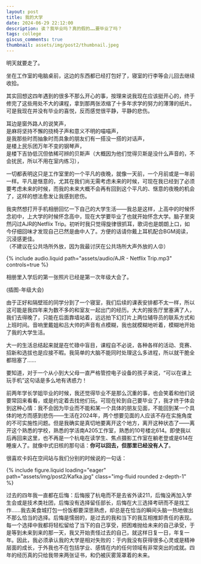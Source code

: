 ```yaml
---
layout: post
title: 我的大学
date: 2024-06-29 22:12:00
description: 诶？我毕业吗？真的假的……要毕业了吗？
tags: college
giscus_comments: true
thumbnail: assets/img/post2/thumbnail.jpeg
---
```


明天就要走了。

坐在工作室的电脑桌前，这边的东西都已经打包好了，寝室的行李等会儿回去继续收拾。

其实回想这四年遇到的很多不那么开心的事，按理来说我现在应该挺开心的，终于修完了这些用处不大的课程，拿到那两张浓缩了十多年求学的努力的薄薄的纸片。可是我现在并没有毕业的喜悦，反而感觉很平静，平静的悲伤。

耳边是窗外路人的说笑声，<br>
是麻将坚持不懈的挠椅子声和意义不明的喵喵声，<br>
是我那些时而抽象时而具象的朋友们有一搭没一搭的对话声，<br>
是楼上民乐团万年不变的钢琴声，<br>
是楼下吉协低沉但依稀可辨的贝斯声（大概因为他们觉得贝斯是没什么声音的，不会扰民，所以不用在室内练习），

一切都表明这只是工作室里的一个平凡的夜晚，就像一天前，一个月前或是一年前一样。平凡是惬意的，尤其在我们尚无需考虑未来的时候，可现在我已经到了必须要考虑未来的时候，而我的未来大概不会再有回到这个平凡的、惬意的夜晚的机会了，这样的想法愈发让我感到悲伤。

我突然想打开手机相册回忆一下自己的大学生活——我总是这样，上高中的时候怀念初中，上大学的时候怀念高中，现在大学要毕业了也就开始怀念大学。脑子里突然闪过AJR的Netflix Trip。初听时我只觉得旋律很抓耳，歌词也是朗朗上口，如今仔细回味才发现自己已然是曲中人了。方便的话请你戴上耳机配合BGM阅读，沉浸感更佳。<br>
（不建议在公共场所外放，因为我最讨厌在公共场所大声外放的人😡️）

<div class="row mt-3">
    <div class="col-sm mt-3 mt-md-0">
        {% include audio.liquid path="assets/audio/AJR - Netflix Trip.mp3" controls=true %}
    </div>
</div>

相册里入学后的第一张照片已经是第一次年级大会了。

(插图-年级大会)

由于正好和隔壁班的同学分到了一个寝室，我们后续的课表安排都不太一样，所以这可能是我四年来为数不多的和室友一起出门的经历。大大的报告厅里塞满了人，我们去得晚了，只能在后面靠墙站着，远远拍下幻灯片上两位辅导员的联系方式和上班时间。音响里戴姐和吕大帅的声音有点模糊，我也就模糊地听着，模糊地开始了我的大学生活。

大一的生活总结起来就是在忙碌中盲目，课程自不必说，各种各样的活动、竞赛、招新和选拔也是应接不暇。我简单的大脑不能同时处理这么多进程，所以就干脆全都阻塞了……

要知道，对于一个从小到大父母一直严格管控电子设备的孩子来说，“可以在课上玩手机”这句话是多么地有诱惑力！














前两年学长学姐毕业的时候，我还觉得毕业不是那么沉重的事，也会笑着和他们说要常回来看看，或是约定着去找他们玩。可现在轮到自己要毕业了，我才终于体会到这种心情：我不会因为毕业而不能和某一个具体的朋友见面，不能回到某一个具体的地方而感到悲伤——生活在2024年，两个想要见面的人应该不存在实施角度的不可实施性问题。但是我确实是真切地要离开这个地方，离开这种状态了——离开这个熟悉的学校，熟悉的学活南A205工作室，熟悉的10号楼北614。即使我以后再回来这里，也不再是一个杭电在读学生、焦点摄影工作室在躺老登或是614在睡废人了。就像中式旧核的那句话：**你可以回去，但那里已经没有人了**。

很喜欢卡妈在空间站与我们分别的时候说的一句话：

<div class="row mt-3">
    <div class="col-sm mt-3 mt-md-0">
        {% include figure.liquid loading="eager" path="assets/img/post2/Kafka.jpg" class="img-fluid rounded z-depth-1" %}
    </div>
</div>

过去的四年我一直都在后悔：后悔报了杭电而不是去省外读211，后悔没再加入学生会或是技术类社团，后悔没有选择留任部长，后悔在大三选择考研而不是找工作……我去美食城打包一份饭都要深思熟虑，却总是在恰当的瞬间头脑一热地做出不那么恰当的选择。后悔是懦弱的，是过去的我和当下的我互相推卸责任的表现。每一个选择中我都将轻松留给了当下的自己享受，把困难抛给未来的自己承受，于是等到未来到来的那一天，我又开始责怪过去的自己，就这样日复一日，年复一年。因此，我必须承认我的大学是相对失败的：于内我没有获得很多心灵或是精神层面的成长，于外我也不在包括学业、感情在内的任何领域有非常突出的成就。四年的经历真的只给我带来两张证书，和仍被灰雾笼罩着的未来。
